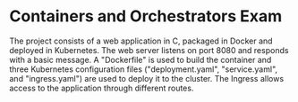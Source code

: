# Containers and Orchestrators Exam

The project consists of a web application in C, packaged in Docker and deployed in Kubernetes. The web server listens on port 8080 and responds with a basic message. A "Dockerfile" is used to build the container and three Kubernetes configuration files ("deployment.yaml", "service.yaml", and "ingress.yaml") are used to deploy it to the cluster. The Ingress allows access to the application through different routes.
